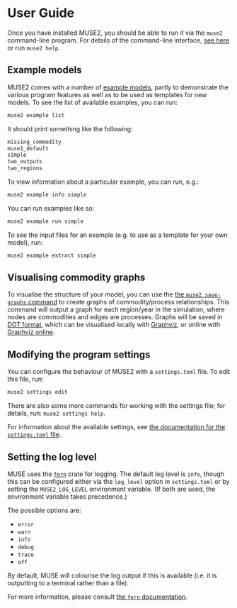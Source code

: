 # User Guide

Once you have installed MUSE2, you should be able to run it via the `muse2` command-line program.
For details of the command-line interface, [see here](./command_line_help.md) or run `muse2 help`.

## Example models

MUSE2 comes with a number of [example models], partly to demonstrate the various program features as
well as to be used as templates for new models. To see the list of available examples, you can run:

```sh
muse2 example list
```

It should print something like the following:

```sh
missing_commodity
muse1_default
simple
two_outputs
two_regions
```

To view information about a particular example, you can run, e.g.:

```sh
muse2 example info simple
```

You can run examples like so:

```sh
muse2 example run simple
```

To see the input files for an example (e.g. to use as a template for your own model), run:

```sh
muse2 example extract simple
```

[example models]: ./examples.md

## Visualising commodity graphs

To visualise the structure of your model, you can use the [the `muse2 save-graphs` command] to
create graphs of commodity/process relationships.
This command will output a graph for each region/year in the simulation, where nodes are commodities
and edges are processes.
Graphs will be saved in [DOT format], which can be visualised locally with [Graphviz], or online
with [Graphviz online].

[the `muse2 save-graphs` command]: https://energysystemsmodellinglab.github.io/MUSE2/command_line_help.html#muse2-save-graphs
[DOT format]: https://graphviz.org/doc/info/lang.html
[Graphviz]: https://graphviz.org/
[Graphviz online]: https://dreampuf.github.io/GraphvizOnline

## Modifying the program settings

You can configure the behaviour of MUSE2 with a `settings.toml` file. To edit this file, run:

```sh
muse2 settings edit
```

There are also some more commands for working with the settings file; for details, run: `muse2
settings help`.

For information about the available settings, see [the documentation for the `settings.toml`
file][settings.toml-docs].

[settings.toml-docs]:
https://energysystemsmodellinglab.github.io/MUSE2/file_formats/program_settings.html

## Setting the log level

MUSE uses the [`fern`] crate for logging. The default log level is `info`, though this can be
configured either via the `log_level` option in `settings.toml` or by setting the
`MUSE2_LOG_LEVEL` environment variable. (If both are used, the environment variable takes
precedence.)

The possible options are:

- `error`
- `warn`
- `info`
- `debug`
- `trace`
- `off`

By default, MUSE will colourise the log output if this is available (i.e. it is outputting to a
terminal rather than a file).

For more information, please consult [the `fern` documentation].

[`fern`]: https://crates.io/crates/fern
[the `fern` documentation]: https://docs.rs/fern/latest/fern/
